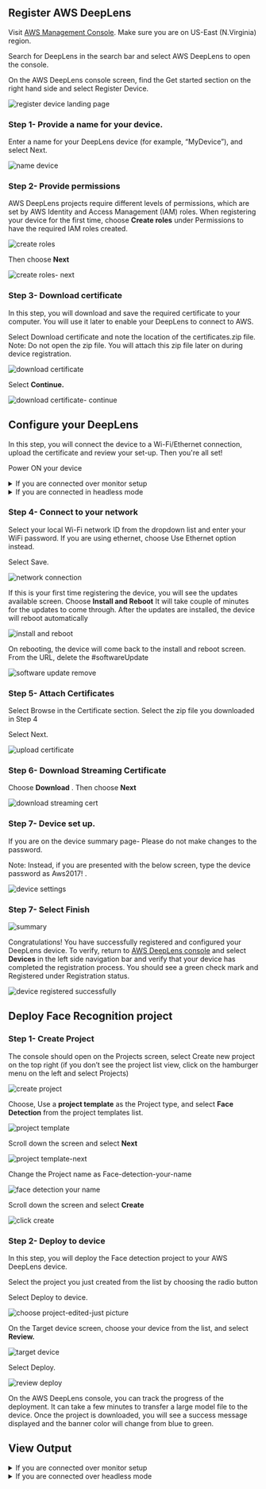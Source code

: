 ## Register AWS DeepLens

Visit [AWS Management Console](https://console.aws.amazon.com/console/home?region=us-east-1). Make sure you are on US-East (N.Virginia) region.

Search for DeepLens in the search bar and select AWS DeepLens to open the console.

On the AWS DeepLens console screen, find the Get started section on the right hand side and select Register Device.

![register device landing page](https://user-images.githubusercontent.com/11222214/38656972-a73f8bd4-3dd2-11e8-8275-0486f8d78d2d.JPG)

### Step 1- Provide a name for your device.

Enter a name for your DeepLens device (for example, “MyDevice”), and select Next.

![name device](https://user-images.githubusercontent.com/11222214/38656982-b8d2b3d0-3dd2-11e8-9d00-060ccf015d0c.JPG)

### Step 2- Provide permissions

AWS DeepLens projects require different levels of permissions, which are set by AWS Identity and Access Management (IAM) roles. When registering your device for the first time, choose **Create roles** under Permissions to have the required IAM roles created. 

![create roles](https://user-images.githubusercontent.com/11222214/41578790-cad777a4-7348-11e8-97b1-b12f9a8f6549.jpg)

Then choose **Next**

![create roles- next](https://user-images.githubusercontent.com/11222214/41578802-e0c3ccc0-7348-11e8-9690-27adb740049c.jpg)

### Step 3- Download certificate
In this step, you will download and save the required certificate to your computer. You will use it later to enable your DeepLens to connect to AWS.

Select Download certificate and note the location of the certificates.zip file. Note: Do not open the zip file. You will attach this zip file later on during device registration.

![download certificate](https://user-images.githubusercontent.com/11222214/41578863-2fe8e4e8-7349-11e8-999b-8b4890bd4136.JPG)

Select **Continue.**

![download certificate- continue](https://user-images.githubusercontent.com/11222214/41578893-5b928842-7349-11e8-867b-bf79d293bd2f.JPG)


## Configure your DeepLens

In this step, you will connect the device to a Wi-Fi/Ethernet connection, upload the certificate and review your set-up. Then you're all set!

Power ON your device

<details> <summary>If you are connected over monitor setup </summary>
  
  Make sure the middle LED is blinking. If it is not, then use a pin to reset the device. The reset button is located at the back of the device
  
 Navigate to the setup page by choosing **Complete the setup** 
 
 ![last step](https://user-images.githubusercontent.com/11222214/41578985-c854efba-7349-11e8-8c73-62267c61091a.JPG)
  
</details>
  
<details> <summary>If you are connected in headless mode </summary>
  
  Make sure the middle LED is blinking. If it is not, then use a pin to reset the device. The reset button is located at the back of the device
  
  Locate the SSID/password of the device’s Wi-Fi. You can find the SSID/password on the underside of the device.
  
  Connect to the device network via the SSID and provide the password
  
  Navigate to the setup page by choosing **Complete the setup** 
  
  ![last step](https://user-images.githubusercontent.com/11222214/41578985-c854efba-7349-11e8-8c73-62267c61091a.JPG)
  
</details>

### Step 4- Connect to your network

Select your local Wi-Fi network ID from the dropdown list and enter your WiFi password. If you are using ethernet, choose Use Ethernet option instead.

Select Save.

![network connection](https://user-images.githubusercontent.com/11222214/38657139-77c96aa4-3dd3-11e8-8cba-97dc3c47fc66.JPG)

If this is your first time registering the device, you will see the updates available screen. Choose **Install and Reboot** It will take couple of minutes for the updates to come through. After the updates are installed, the device will reboot automatically

![install and reboot](https://user-images.githubusercontent.com/11222214/41579269-14d84e30-734b-11e8-8894-c4a76f1715d5.JPG)

On rebooting, the device will come back to the install and reboot screen. From the URL, delete the #softwareUpdate

![software update remove](https://user-images.githubusercontent.com/11222214/41579379-a3deed32-734b-11e8-894a-c209cb7a7cca.JPG)

### Step 5- Attach Certificates

Select Browse in the Certificate section. Select the zip file you downloaded in Step 4 

Select Next.

![upload certificate](https://user-images.githubusercontent.com/11222214/38657156-8cc8c5b2-3dd3-11e8-9261-dda8a8925cca.JPG)

### Step 6- Download Streaming Certificate

Choose **Download** . Then choose **Next**

![download streaming cert](https://user-images.githubusercontent.com/11222214/41579452-e253dca8-734b-11e8-9a47-5a7f48b6a0db.JPG)

### Step 7- Device set up.

If you are on the device summary page- Please do not make changes to the password.

Note: Instead, if you are presented with the below screen, type the device password as Aws2017! . 

![device settings](https://user-images.githubusercontent.com/11222214/38657201-c44385fe-3dd3-11e8-8497-7add710be21b.JPG)

### Step 7- Select Finish

![summary](https://user-images.githubusercontent.com/11222214/41579495-0d5235e4-734c-11e8-987a-18a0b83259cc.JPG)


Congratulations! You have successfully registered and configured your DeepLens device. To verify, return to [AWS DeepLens console](https://console.aws.amazon.com/deeplens/home?region=us-east-1#projects) and select **Devices** in the left side navigation bar and verify that your device has completed the registration process. You should see a green check mark and Registered under Registration status.

![device registered successfully](https://user-images.githubusercontent.com/11222214/41579540-3cc3560a-734c-11e8-82c0-6fc18c3952c8.JPG)

## Deploy Face Recognition project

### Step 1- Create Project

The console should open on the Projects screen, select Create new project on the top right (if you don’t see the project list view, click on the hamburger menu on the left and select Projects)

![create project](https://user-images.githubusercontent.com/11222214/38657905-82207e44-3dd7-11e8-83ef-52049e229e33.JPG)

Choose, Use a **project template** as the Project type, and select **Face Detection** from the project templates list.

![project template](https://user-images.githubusercontent.com/11222214/38657922-958edd7c-3dd7-11e8-830b-ec129d9363e6.JPG)

Scroll down the screen and select **Next**

![project template-next](https://user-images.githubusercontent.com/11222214/38657930-a3f6c1a4-3dd7-11e8-96a9-3f3cebb1712e.JPG)

Change the Project name as Face-detection-your-name

![face detection your name](https://user-images.githubusercontent.com/11222214/38657948-b8cc049a-3dd7-11e8-948f-1d32948408d1.JPG)

Scroll down the screen and select **Create**


![click create](https://user-images.githubusercontent.com/11222214/38657969-d573db7c-3dd7-11e8-9f45-fc6d1eb25a4b.JPG)


### Step 2- Deploy to device
In this step, you will deploy the Face detection project to your AWS DeepLens device.

Select the project you just created from the list by choosing the radio button


Select Deploy to device.


![choose project-edited-just picture](https://user-images.githubusercontent.com/11222214/38657988-eb9d98b6-3dd7-11e8-8c94-7273fcfa6e1b.jpg)

On the Target device screen, choose your device from the list, and select **Review.**

![target device](https://user-images.githubusercontent.com/11222214/38658011-088f81d2-3dd8-11e8-972a-9342b7b3e291.JPG)

Select Deploy.

![review deploy](https://user-images.githubusercontent.com/11222214/38658032-223db2e8-3dd8-11e8-9bdf-04779cd0e0e6.JPG)

On the AWS DeepLens console, you can track the progress of the deployment. It can take a few minutes to transfer a large model file to the device. Once the project is downloaded, you will see a success message displayed and the banner color will change from blue to green.

## View Output

<details> <summary>If you are connected over monitor setup </summary>
  
 **Option 1: View over mplayer**
 
To view the output, open a terminal (on the desktop, choose the top left button and search for terminal) and enter the following command:

`mplayer -demuxer lavf -lavfdopts format=mjpeg:probesize=32 /tmp/results.mjpeg`
 
**Option 2: View over browser**

Step 1- From the left navigation, Choose Devices. Choose your device. Choose View Output

![view output](https://user-images.githubusercontent.com/11222214/41580046-41fab7d8-734e-11e8-8e1f-74e772f4f520.JPG)

Step 2- Choose Firefox browser for Windows and Mac. Follow the instructions

![step 1 view output](https://user-images.githubusercontent.com/11222214/41580333-67a45326-734f-11e8-9219-503499a118dc.JPG)

Step 3- Open a browser tab and navigate to https://0.0.0.0:4000

View output and enjoy!
</details>

<details> <summary>If you are connected over headless mode </summary>
 
 Step 1- From the left navigation, Choose Devices. Choose your device. Choose View Output

![view output](https://user-images.githubusercontent.com/11222214/41580046-41fab7d8-734e-11e8-8e1f-74e772f4f520.JPG)

Step 2- Choose your browser. Follow the instructions

![step 1 view output](view-output.png)

Step 3- Click on **View stream**

View the output and enjoy!
</details>
